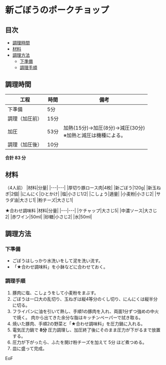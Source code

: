 <!-- omit in toc -->
# 新ごぼうのポークチョップ

<!-- omit in toc -->
## 目次

- [調理時間](#調理時間)
- [材料](#材料)
- [調理方法](#調理方法)
  - [下準備](#下準備)
  - [調理手順](#調理手順)

## 調理時間

| 工程 | 時間 | 備考 |
|---|---|---|
| 下準備 | 5分 |  |
| 調理（加圧前） | 15分 |  |
| 加圧 | 53分 | 加熱(15分)→加圧(8分)→減圧(30分) <br>※加熱と減圧は機種による。|
| 調理（加圧後） | 10分 |  |

**合計 83 分**

## 材料

（4人前）
|材料|分量|
|---|---|
|厚切り豚ロース肉|4枚|
|新ごぼう|120g|
|新玉ねぎ|2個|
|にんにく|ひとかけ|
|塩|小さじ1/2|
|こしょう|適量|
|小麦粉|小さじ2|
|サラダ油|大さじ1|
|粉チーズ|大さじ1|

★合わせ調味料
|材料|分量|
|---|---|
|ケチャップ|大さじ5|
|中濃ソース|大さじ2|
|赤ワイン|50ml|
|砂糖|小さじ2|
|水|50ml|

## 調理方法

### 下準備

- ごぼうはしっかり水洗いをして泥を洗い流す。
- 「★合わせ調味料」を小鉢などに合わせておく。

### 調理手順

1. 豚肉に塩、こしょうをして小麦粉をまぶす。
1. ごぼうは一口大の乱切り、玉ねぎは縦4等分のくし切り、にんにくは縦半分に切る。
1. フライパンに油を引いて熱し、手順1の豚肉を入れ、両面1分ずつ強めの中火で焼く。
肉から出てきた余分な脂はキッチンペーパーで拭き取る。
1. 焼いた豚肉、手順2の野菜と「★合わせ調味料」を圧力鍋に入れる。
1. 電気圧力鍋で **8分** 圧力調理し、加圧終了後にそのまま圧力が下がるまで放置する。
1. 圧力が下がったら、ふたを開け粉チーズを加えて 5分 ほど煮つめる。
1. 皿に盛って完成。

EoF